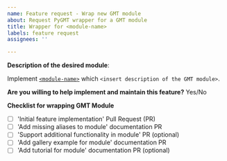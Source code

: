 ```yaml
---
name: Feature request - Wrap new GMT module
about: Request PyGMT wrapper for a GMT module
title: Wrapper for <module-name>
labels: feature request
assignees: ''

---
```


<!-- Please replace <module-name> in the issue title and the description with the name of the requested module and add the description of the module. -->

**Description of the desired module**:

Implement [`<module-name>`](https://docs.generic-mapping-tools.org/latest/<module-name>.html) which `<insert description of the GMT module>`.

<!-- Please be as detailed as you can in your description. If possible, include an example of how you would like to use this feature (even better if it's a code example). -->


**Are you willing to help implement and maintain this feature?** Yes/No

<!-- Every feature we add is code that we will have to maintain and keep updated. This takes a lot of effort. If you are willing to be involved in the project and help maintain your feature, it will make it easier for us to accept it. -->

**Checklist for wrapping GMT Module**

<!-- Please do not edit this section when submitting pull requests. This checklist will help track progress on wrapping the module. -->

- [ ] 'Initial feature implementation' Pull Request (PR)
- [ ] 'Add missing aliases to module' documentation PR
- [ ] 'Support additional functionality in module' PR (optional)
- [ ] 'Add gallery example for module' documentation PR
- [ ] 'Add tutorial for module' documentation PR (optional)
